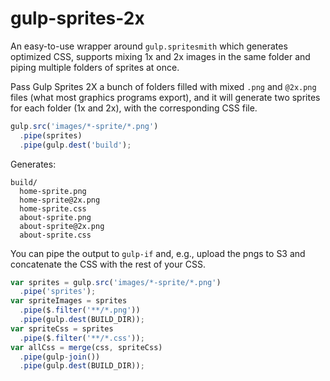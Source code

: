 # gulp-sprites-2x

An easy-to-use wrapper around `gulp.spritesmith` which generates optimized CSS, supports mixing 1x and 2x images in the same folder and piping multiple folders of sprites at once.

Pass Gulp Sprites 2X a bunch of folders filled with mixed `.png` and `@2x.png` files (what most graphics programs export), and it will generate two sprites for each folder (1x and 2x), with the corresponding CSS file.

~~~javascript
gulp.src('images/*-sprite/*.png')
  .pipe(sprites)
  .pipe(gulp.dest('build');
~~~

Generates:

~~~shell
build/
  home-sprite.png
  home-sprite@2x.png
  home-sprite.css
  about-sprite.png
  about-sprite@2x.png
  about-sprite.css
~~~

You can pipe the output to `gulp-if` and, e.g., upload the pngs to S3 and concatenate the CSS with the rest of your CSS.

~~~javascript
var sprites = gulp.src('images/*-sprite/*.png')
  .pipe('sprites');
var spriteImages = sprites
  .pipe($.filter('**/*.png'))
  .pipe(gulp.dest(BUILD_DIR));
var spriteCss = sprites
  .pipe($.filter('**/*.css'));
var allCss = merge(css, spriteCss)
  .pipe(gulp-join())
  .pipe(gulp.dest(BUILD_DIR));
~~~
